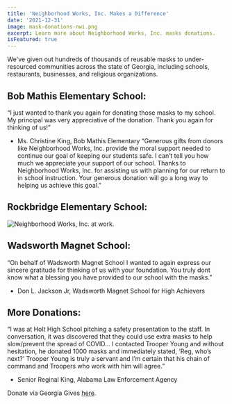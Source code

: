 ```yaml
---
title: 'Neighborhood Works, Inc. Makes a Difference'
date: '2021-12-31'
image: mask-donations-nwi.png
excerpt: Learn more about Neighborhood Works, Inc. masks donations.
isFeatured: true
---
```



We've given out hundreds of thousands of reusable masks to under-resourced
communities across the state of Georgia, including schools, restaurants, businesses,
and religious organizations.

## Bob Mathis Elementary School:
“I just wanted to thank you again for donating those masks to my school. My principal was very
appreciative of the donation. Thank you again for thinking of us!”
- Ms. Christine King, Bob Mathis Elementary
“Generous gifts from donors like Neighborhood Works, Inc. provide the moral support needed to
continue our goal of keeping our students safe. I can’t tell you how much we appreciate your
support of our school. Thanks to Neighborhood Works, Inc. for assisting us with planning for our
return to in school instruction. Your generous donation will go a long way to helping us achieve
this goal.”

## Rockbridge Elementary School:

![Neighborhood Works, Inc. at work.](mask-donations-again.png)

## Wadsworth Magnet School:

“On behalf of Wadsworth Magnet School I wanted to again express our sincere gratitude for
thinking of us with your foundation. You truly dont know what a blessing you have provided to
our school with the masks.”
- Don L. Jackson Jr, Wadsworth Magnet School for High Achievers

## More Donations:

“I was at Holt High School pitching a safety presentation to the staff. In conversation, it was
discovered that they could use extra masks to help slow/prevent the spread of COVID... I
contacted Trooper Young and without hesitation, he donated 1000 masks and immediately
stated, ‘Reg, who’s next?’ Trooper Young is truly a servant and I’m certain that his chain of
command and Troopers who work with him will agree.”
- Senior Reginal King, Alabama Law Enforcement Agency

Donate via Georgia Gives [here](https://gagives.org/organization/Neighborhood-Works).